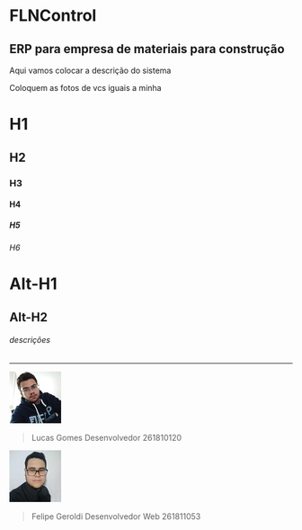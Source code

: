 # FLNControl
## ERP para empresa de materiais para construção

Aqui vamos colocar a descrição do sistema 

Coloquem as fotos de vcs iguais a minha 

# H1
## H2
### H3
#### H4
##### H5
###### H6

Alt-H1
======

Alt-H2
------

###### descrições 
___
![LucasGomes](./img/lucas-gomes.jpg) 
> Lucas Gomes
> Desenvolvedor
> 261810120

![FelipeGeroldi](./img/feriip3d.jpg)
> Felipe Geroldi
> Desenvolvedor Web
> 261811053
